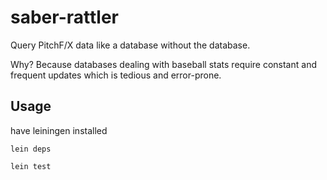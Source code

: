 saber-rattler
==================

Query PitchF/X data like a database without the database.

Why? Because databases dealing with baseball stats require
constant and frequent updates which is tedious and error-prone.

## Usage

have leiningen installed

`lein deps`

`lein test`